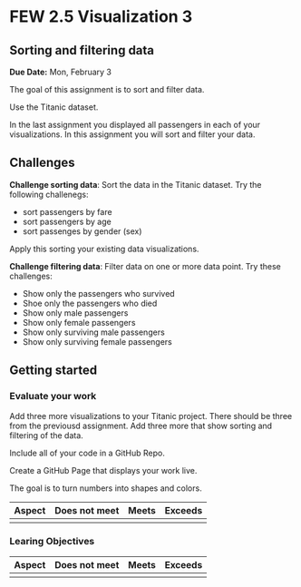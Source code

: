 # FEW 2.5 Visualization 3

## Sorting and filtering data

**Due Date:** Mon, February 3

The goal of this assignment is to sort and filter data. 

Use the Titanic dataset.

In the last assignment you displayed all passengers in each of your visualizations. In this assignment you will sort and filter your data. 

## Challenges 

**Challenge sorting data**: Sort the data in the Titanic dataset. Try the following challenegs: 

- sort passengers by fare
- sort passengers by age
- sort passenges by gender (sex)

Apply this sorting your existing data visualizations. 

**Challenge filtering data**: Filter data on one or more data point. Try these challenges: 

- Show only the passengers who survived
- Shoe only the passengers who died
- Show only male passengers
- Show only female passengers
- Show only surviving male passengers
- Show only surviving female passengers

## Getting started



### Evaluate your work

Add three more visualizations to your Titanic project. There should be three from the previousd assignment. Add three more that show sorting and filtering of the data. 

Include all of your code in a GitHub Repo.

Create a GitHub Page that displays your work live.

The goal is to turn numbers into shapes and colors.

| Aspect | Does not meet | Meets | Exceeds |
|:------------|:-------------|:------|:--------|
| | | | |

### Learing Objectives 

| Aspect | Does not meet | Meets | Exceeds |
|:-------|:--------------|:------|:--------|
| | | | |